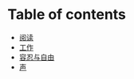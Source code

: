 # Table of contents

* [阅读](README.md)
* [工作](gong-zuo.md)
* [容忍与自由](rong-ren-yu-zi-you.md)
* [声](sheng.md)


